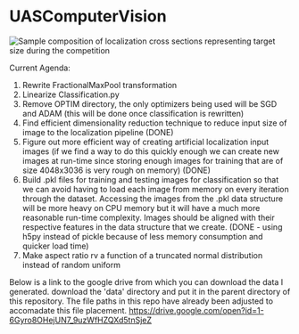 # UASComputerVision

![Sample composition of localization cross sections representing target size during the competition](https://github.com/lukeottey/UASComputerVision/blob/master/perspective_from_heli.JPG)

Current Agenda:

1) Rewrite FractionalMaxPool transformation
2) Linearize Classification.py
3) Remove OPTIM directory, the only optimizers being used will be SGD and ADAM (this will be done once classification is rewritten)
4) Find efficient dimensionality reduction technique to reduce input size of image to the localization pipeline (DONE)
5) Figure out more efficient way of creating artificial localization input images (if we find a way to do this quickly enough
we can create new images at run-time since storing enough images for training that are of size 4048x3036 is very rough on memory) (DONE)
6) Build .pkl files for training and testing images for classification so that we can avoid having to load each image from memory on every iteration through the dataset. Accessing the images from the .pkl data structure will be more heavy on CPU memory but it will have a much more reasonable run-time complexity. Images should be aligned with their respective features in the data structure that we create. (DONE - using h5py instead of pickle because of less memory consumption and quicker load time)
7) Make aspect ratio rv a function of a truncated normal distribution instead of random uniform

Below is a link to the google drive from which you can download the data I generated. download the 'data' directory and put it in the parent directory of this repository. The file paths in this repo have already been adjusted to accomadate this file placement.
https://drive.google.com/open?id=1-6Gyro8OHejUN7_9uzWfHZQXd5tnSjeZ
